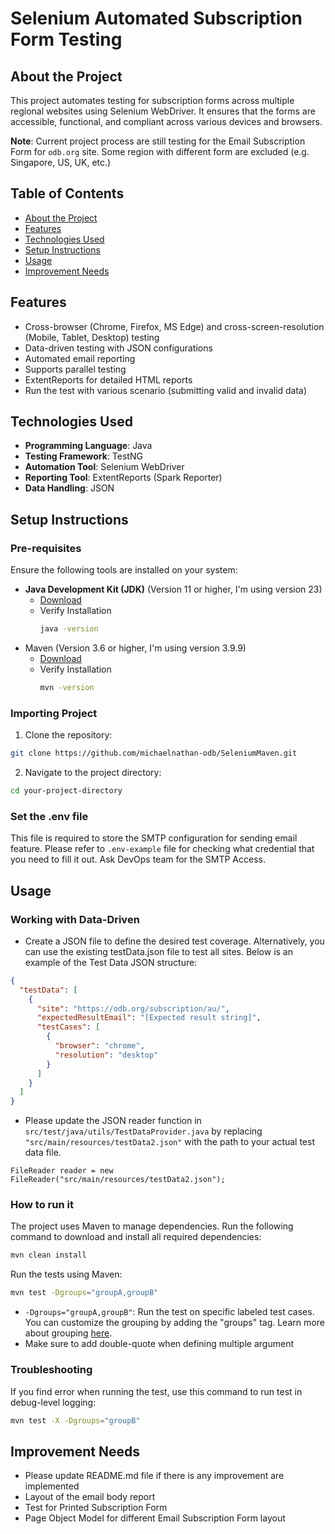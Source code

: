 # Selenium Automated Subscription Form Testing

## About the Project
This project automates testing for subscription forms across multiple regional websites using Selenium WebDriver. It ensures that the forms are accessible, functional, and compliant across various devices and browsers.

**Note**: Current project process are still testing for the Email Subscription Form for `odb.org` site. Some region with different form are excluded (e.g. Singapore, US, UK, etc.)  

## Table of Contents
- [About the Project](#about-the-project)
- [Features](#features)
- [Technologies Used](#technologies-used)
- [Setup Instructions](#setup-instructions)
- [Usage](#usage)
- [Improvement Needs](#improvement-needs)

## Features
- Cross-browser (Chrome, Firefox, MS Edge) and cross-screen-resolution (Mobile, Tablet, Desktop) testing
- Data-driven testing with JSON configurations
- Automated email reporting
- Supports parallel testing
- ExtentReports for detailed HTML reports
- Run the test with various scenario (submitting valid and invalid data)

## Technologies Used
- **Programming Language**: Java
- **Testing Framework**: TestNG
- **Automation Tool**: Selenium WebDriver
- **Reporting Tool**: ExtentReports (Spark Reporter)
- **Data Handling**: JSON

## Setup Instructions
### Pre-requisites
Ensure the following tools are installed on your system:
- **Java Development Kit (JDK)** (Version 11 or higher, I'm using version 23) 
  - [Download](https://www.oracle.com/java/technologies/downloads/#java11?er=221886)
  - Verify Installation
    ```bash
    java -version
    ```
- Maven (Version 3.6 or higher, I'm using version 3.9.9)
  - [Download](https://maven.apache.org/install.html)
  - Verify Installation
    ```bash
    mvn -version
    ```

### Importing Project
1. Clone the repository:
```bash
git clone https://github.com/michaelnathan-odb/SeleniumMaven.git
```

2. Navigate to the project directory:
```bash
cd your-project-directory
```

### Set the .env file
This file is required to store the SMTP configuration for sending email feature. Please refer to `.env-example` file for checking what credential that you need to fill it out. Ask DevOps team for the SMTP Access.

## Usage
### Working with Data-Driven
- Create a JSON file to define the desired test coverage. Alternatively, you can use the existing testData.json file to test all sites. Below is an example of the Test Data JSON structure:
```json
{
  "testData": [
    {
      "site": "https://odb.org/subscription/au/",
      "expectedResultEmail": "[Expected result string]",
      "testCases": [
        {
          "browser": "chrome",
          "resolution": "desktop"
        }
      ]
    }
  ]
}
```

- Please update the JSON reader function in `src/test/java/utils/TestDataProvider.java` by replacing `"src/main/resources/testData2.json"` with the path to your actual test data file.
```
FileReader reader = new FileReader("src/main/resources/testData2.json");
```

### How to run it
The project uses Maven to manage dependencies. Run the following command to download and install all required dependencies:
```bash
mvn clean install
```

Run the tests using Maven:
```bash
mvn test -Dgroups="groupA,groupB"
```
- `-Dgroups="groupA,groupB"`: Run the test on specific labeled test cases. You can customize the grouping by adding the "groups" tag. Learn more about grouping [here](https://toolsqa.com/testng/groups-in-testng/). 
- Make sure to add double-quote when defining multiple argument

### Troubleshooting
If you find error when running the test, use this command to run test in debug-level logging:
```bash
mvn test -X -Dgroups="groupB"
```

## Improvement Needs
- Please update README.md file if there is any improvement are implemented
- Layout of the email body report
- Test for Printed Subscription Form
- Page Object Model for different Email Subscription Form layout